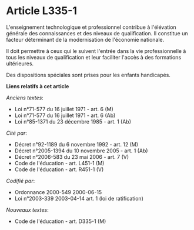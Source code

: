 # Article L335-1

L'enseignement technologique et professionnel contribue à l'élévation générale des connaissances et des niveaux de
qualification. Il constitue un facteur déterminant de la modernisation de l'économie nationale.

Il doit permettre à ceux qui le suivent l'entrée dans la vie professionnelle à tous les niveaux de qualification et leur
faciliter l'accès à des formations ultérieures.

Des dispositions spéciales sont prises pour les enfants handicapés.

**Liens relatifs à cet article**

_Anciens textes_:

  - Loi n°71-577 du 16 juillet 1971 - art. 6 (M)
  - Loi n°71-577 du 16 juillet 1971 - art. 6 (Ab)
  - Loi n°85-1371 du 23 décembre 1985 - art. 1 (Ab)

_Cité par_:

  - Décret n°92-1189 du 6 novembre 1992 - art. 12 (M)
  - Décret n°2005-1394 du 10 novembre 2005 - art. 1 (Ab)
  - Décret n°2006-583 du 23 mai 2006 - art. 7 (V)
  - Code de l'éducation - art. L451-1 (M)
  - Code de l'éducation - art. R451-1 (V)

_Codifié par_:

  - Ordonnance 2000-549 2000-06-15
  - Loi n°2003-339 2003-04-14 art. 1 (loi de ratification)

_Nouveaux textes_:

  - Code de l'éducation - art. D335-1 (M)
